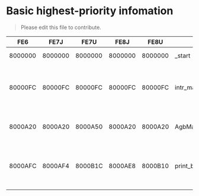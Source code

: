 # Basic highest-priority infomation
> Please edit this file to contribute.

|FE6|FE7J|FE7U|FE8J|FE8U|Name|Declaration|Comment|
|----|----|----|----|----|----|----|----|
|8000000|8000000|8000000|8000000|8000000|_start|void _start()|Entry Point|
|80000FC|80000FC|80000FC|80000FC|80000FC|intr_main|void intr_main()|Interrupt Branch Process (Drawing from table)|
|8000A20|8000A20|8000A50|8000A20|8000A20|AgbMain|void AgbMain()|Main Function of a GBA Game|
|8000AFC|8000AF4|8000B1C|8000AE8|8000B10|print_build_version|void print_build_version(char *buffer)|print version infomation on this build of the game| 